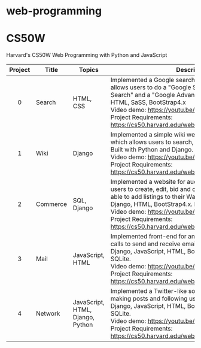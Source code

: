 # web-programming

# CS50W 
Harvard's CS50W Web Programming with Python and JavaScript

Project | Title | Topics | Description
:--:|--|--|--
0 | Search | HTML, CSS | Implemented a Google search frontend replica which allows users to do a "Google Search", a "Google Image Search" and a "Google Advanced Search". Built with HTML, SaSS, BootStrap4.x <br> Video demo: https://youtu.be/h5yOzkfxFcw <br> Project Requirements: https://cs50.harvard.edu/web/2020/projects/0/search
1 | Wiki | Django | Implemented a simple wiki website (wikipedia clone) which allows users to search, edit and create new entries. Built with Python and Django. <br> Video demo: https://youtu.be/wpGT6kwr4PE <br> Project Requirements: https://cs50.harvard.edu/web/2020/projects/1/wiki/
2 | Commerce | SQL, Django | Implemented a website for auction sales which allows users to create, edit, bid and close listings. They are also able to add listings to their Watchlist. Built with Python, Django, HTML, BootStrap4.x. Database: SQLite. <br> Video demo: https://youtu.be/zypRwXWf3-w <br> Project Requirements: https://cs50.harvard.edu/web/2020/projects/2/commerce
3 | Mail | JavaScript, HTML | Implemented front-end for an email client that makes API calls to send and receive emails. Built with Python, Django, JavaScript, HTML, BootStrap4.x. Database: SQLite. <br> Video demo: https://youtu.be/EqDWXcD15E4 <br> Project Requirements: https://cs50.harvard.edu/web/2020/projects/3/mail/
4 | Network | JavaScript, HTML, Django, Python| Implemented a Twitter-like social network website for making posts and following users. Built with Python, Django, JavaScript, HTML, BootStrap4.x. Database: SQLite. <br> Video demo: https://youtu.be/DRGJsv0DdZs <br> Project Requirements: https://cs50.harvard.edu/web/2020/projects/4/network/
